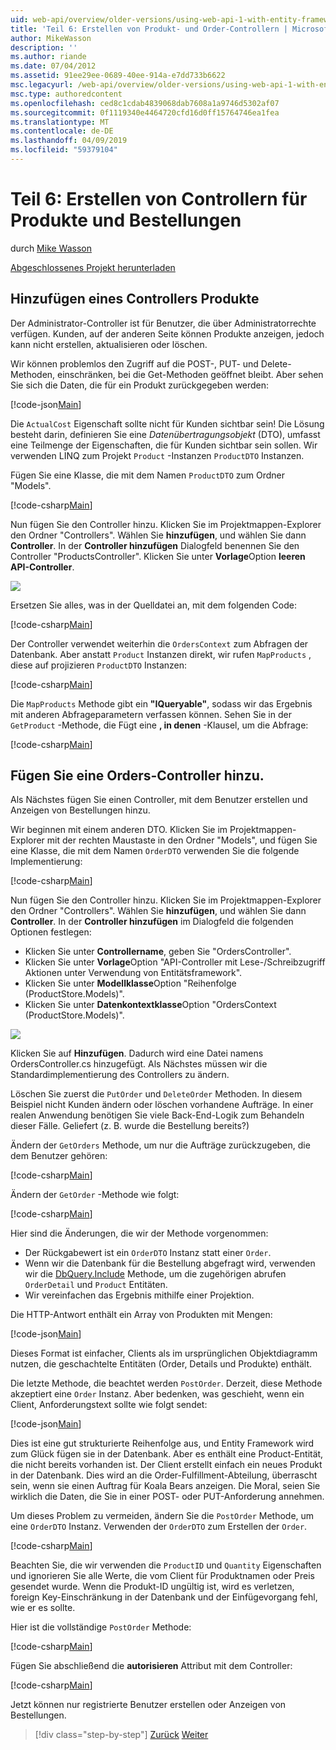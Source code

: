 ```yaml
---
uid: web-api/overview/older-versions/using-web-api-1-with-entity-framework-5/using-web-api-with-entity-framework-part-6
title: 'Teil 6: Erstellen von Produkt- und Order-Controllern | Microsoft-Dokumentation'
author: MikeWasson
description: ''
ms.author: riande
ms.date: 07/04/2012
ms.assetid: 91ee29ee-0689-40ee-914a-e7dd733b6622
msc.legacyurl: /web-api/overview/older-versions/using-web-api-1-with-entity-framework-5/using-web-api-with-entity-framework-part-6
msc.type: authoredcontent
ms.openlocfilehash: ced8c1cdab4839068dab7608a1a9746d5302af07
ms.sourcegitcommit: 0f1119340e4464720cfd16d0ff15764746ea1fea
ms.translationtype: MT
ms.contentlocale: de-DE
ms.lasthandoff: 04/09/2019
ms.locfileid: "59379104"
---
```

# <a name="part-6-creating-product-and-order-controllers"></a>Teil 6: Erstellen von Controllern für Produkte und Bestellungen

durch [Mike Wasson](https://github.com/MikeWasson)

[Abgeschlossenes Projekt herunterladen](http://code.msdn.microsoft.com/ASP-NET-Web-API-with-afa30545)

## <a name="add-a-products-controller"></a>Hinzufügen eines Controllers Produkte

Der Administrator-Controller ist für Benutzer, die über Administratorrechte verfügen. Kunden, auf der anderen Seite können Produkte anzeigen, jedoch kann nicht erstellen, aktualisieren oder löschen.

Wir können problemlos den Zugriff auf die POST-, PUT- und Delete-Methoden, einschränken, bei die Get-Methoden geöffnet bleibt. Aber sehen Sie sich die Daten, die für ein Produkt zurückgegeben werden:

[!code-json[Main](using-web-api-with-entity-framework-part-6/samples/sample1.json?highlight=1)]

Die `ActualCost` Eigenschaft sollte nicht für Kunden sichtbar sein! Die Lösung besteht darin, definieren Sie eine *Datenübertragungsobjekt* (DTO), umfasst eine Teilmenge der Eigenschaften, die für Kunden sichtbar sein sollen. Wir verwenden LINQ zum Projekt `Product` -Instanzen `ProductDTO` Instanzen.

Fügen Sie eine Klasse, die mit dem Namen `ProductDTO` zum Ordner "Models".

[!code-csharp[Main](using-web-api-with-entity-framework-part-6/samples/sample2.cs)]

Nun fügen Sie den Controller hinzu. Klicken Sie im Projektmappen-Explorer den Ordner "Controllers". Wählen Sie **hinzufügen**, und wählen Sie dann **Controller**. In der **Controller hinzufügen** Dialogfeld benennen Sie den Controller &quot;ProductsController&quot;. Klicken Sie unter **Vorlage**Option **leeren API-Controller**.

![](using-web-api-with-entity-framework-part-6/_static/image1.png)

Ersetzen Sie alles, was in der Quelldatei an, mit dem folgenden Code:

[!code-csharp[Main](using-web-api-with-entity-framework-part-6/samples/sample3.cs)]

Der Controller verwendet weiterhin die `OrdersContext` zum Abfragen der Datenbank. Aber anstatt `Product` Instanzen direkt, wir rufen `MapProducts` , diese auf projizieren `ProductDTO` Instanzen:

[!code-csharp[Main](using-web-api-with-entity-framework-part-6/samples/sample4.cs?highlight=1)]

Die `MapProducts` Methode gibt ein **"IQueryable"**, sodass wir das Ergebnis mit anderen Abfrageparametern verfassen können. Sehen Sie in der `GetProduct` -Methode, die Fügt eine **, in denen** -Klausel, um die Abfrage:

[!code-csharp[Main](using-web-api-with-entity-framework-part-6/samples/sample5.cs?highlight=2)]

## <a name="add-an-orders-controller"></a>Fügen Sie eine Orders-Controller hinzu.

Als Nächstes fügen Sie einen Controller, mit dem Benutzer erstellen und Anzeigen von Bestellungen hinzu.

Wir beginnen mit einem anderen DTO. Klicken Sie im Projektmappen-Explorer mit der rechten Maustaste in den Ordner "Models", und fügen Sie eine Klasse, die mit dem Namen `OrderDTO` verwenden Sie die folgende Implementierung:

[!code-csharp[Main](using-web-api-with-entity-framework-part-6/samples/sample6.cs)]

Nun fügen Sie den Controller hinzu. Klicken Sie im Projektmappen-Explorer den Ordner "Controllers". Wählen Sie **hinzufügen**, und wählen Sie dann **Controller**. In der **Controller hinzufügen** im Dialogfeld die folgenden Optionen festlegen:

- Klicken Sie unter **Controllername**, geben Sie "OrdersController".
- Klicken Sie unter **Vorlage**Option "API-Controller mit Lese-/Schreibzugriff Aktionen unter Verwendung von Entitätsframework".
- Klicken Sie unter **Modellklasse**Option &quot;Reihenfolge (ProductStore.Models)&quot;.
- Klicken Sie unter **Datenkontextklasse**Option &quot;OrdersContext (ProductStore.Models)&quot;.

![](using-web-api-with-entity-framework-part-6/_static/image2.png)

Klicken Sie auf **Hinzufügen**. Dadurch wird eine Datei namens OrdersController.cs hinzugefügt. Als Nächstes müssen wir die Standardimplementierung des Controllers zu ändern.

Löschen Sie zuerst die `PutOrder` und `DeleteOrder` Methoden. In diesem Beispiel nicht Kunden ändern oder löschen vorhandene Aufträge. In einer realen Anwendung benötigen Sie viele Back-End-Logik zum Behandeln dieser Fälle. Geliefert (z. B. wurde die Bestellung bereits?)

Ändern der `GetOrders` Methode, um nur die Aufträge zurückzugeben, die dem Benutzer gehören:

[!code-csharp[Main](using-web-api-with-entity-framework-part-6/samples/sample7.cs)]

Ändern der `GetOrder` -Methode wie folgt:

[!code-csharp[Main](using-web-api-with-entity-framework-part-6/samples/sample8.cs)]

Hier sind die Änderungen, die wir der Methode vorgenommen:

- Der Rückgabewert ist ein `OrderDTO` Instanz statt einer `Order`.
- Wenn wir die Datenbank für die Bestellung abgefragt wird, verwenden wir die [DbQuery.Include](https://msdn.microsoft.com/library/gg696395) Methode, um die zugehörigen abrufen `OrderDetail` und `Product` Entitäten.
- Wir vereinfachen das Ergebnis mithilfe einer Projektion.

Die HTTP-Antwort enthält ein Array von Produkten mit Mengen:

[!code-json[Main](using-web-api-with-entity-framework-part-6/samples/sample9.json)]

Dieses Format ist einfacher, Clients als im ursprünglichen Objektdiagramm nutzen, die geschachtelte Entitäten (Order, Details und Produkte) enthält.

Die letzte Methode, die beachtet werden `PostOrder`. Derzeit, diese Methode akzeptiert eine `Order` Instanz. Aber bedenken, was geschieht, wenn ein Client, Anforderungstext sollte wie folgt sendet:

[!code-json[Main](using-web-api-with-entity-framework-part-6/samples/sample10.json)]

Dies ist eine gut strukturierte Reihenfolge aus, und Entity Framework wird zum Glück fügen sie in der Datenbank. Aber es enthält eine Product-Entität, die nicht bereits vorhanden ist. Der Client erstellt einfach ein neues Produkt in der Datenbank. Dies wird an die Order-Fulfillment-Abteilung, überrascht sein, wenn sie einen Auftrag für Koala Bears anzeigen. Die Moral, seien Sie wirklich die Daten, die Sie in einer POST- oder PUT-Anforderung annehmen.

Um dieses Problem zu vermeiden, ändern Sie die `PostOrder` Methode, um eine `OrderDTO` Instanz. Verwenden der `OrderDTO` zum Erstellen der `Order`.

[!code-csharp[Main](using-web-api-with-entity-framework-part-6/samples/sample11.cs)]

Beachten Sie, die wir verwenden die `ProductID` und `Quantity` Eigenschaften und ignorieren Sie alle Werte, die vom Client für Produktnamen oder Preis gesendet wurde. Wenn die Produkt-ID ungültig ist, wird es verletzen, foreign Key-Einschränkung in der Datenbank und der Einfügevorgang fehl, wie er es sollte.

Hier ist die vollständige `PostOrder` Methode:

[!code-csharp[Main](using-web-api-with-entity-framework-part-6/samples/sample12.cs)]

Fügen Sie abschließend die **autorisieren** Attribut mit dem Controller:

[!code-csharp[Main](using-web-api-with-entity-framework-part-6/samples/sample13.cs)]

Jetzt können nur registrierte Benutzer erstellen oder Anzeigen von Bestellungen.

> [!div class="step-by-step"]
> [Zurück](using-web-api-with-entity-framework-part-5.md)
> [Weiter](using-web-api-with-entity-framework-part-7.md)

